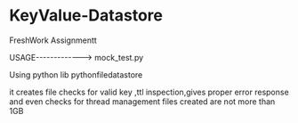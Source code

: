 # KeyValue-Datastore
FreshWork Assignmentt


USAGE------------->
mock_test.py

Using python lib pythonfiledatastore

it creates file checks for valid key ,ttl inspection,gives proper error response and even checks for thread management
files created are not more than 1GB
